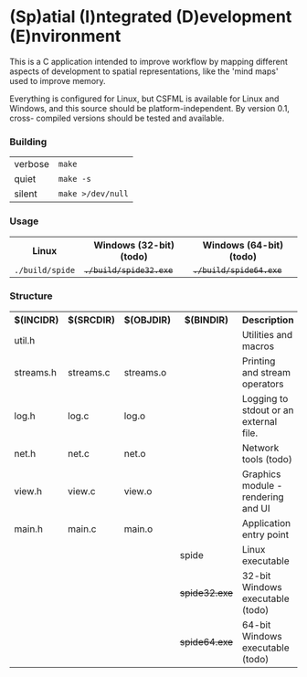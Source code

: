 <h1>(Sp)atial (I)ntegrated (D)evelopment (E)nvironment</h1>

This is a C application intended to improve workflow
by mapping different aspects of development to spatial 
representations, like the 'mind maps' used to improve
memory.

Everything is configured for Linux, but CSFML is
available for Linux and Windows, and this source 
should be platform-independent. By version 0.1, cross-
compiled versions should be tested and available. 

<h3>Building</h3>
<table><tr>
	<td>verbose</td>
	<td><code>make</code></td>
</tr><tr>
	<td>quiet</td>
	<td><code>make -s</code></td>
</tr><tr>
	<td>silent</td>
	<td><code>make &gt;/dev/null</code></td>
</tr></table>

<h3>Usage</h3>
<table><tr>
	<th>Linux</th>
	<th>Windows (32-bit) (todo)</th>
	<th>Windows (64-bit) (todo)</th>
</tr><tr>
	<td><code>./build/spide</code></td>
	<td><s><code>./build/spide32.exe</code></s></td>
	<td><s><code>./build/spide64.exe</code></s></td>
</tr></table>

<h3>Structure</h3>

<table>
<tr>
	<th>$(INCIDR)</th>
	<th>$(SRCDIR)</th>
	<th>$(OBJDIR)</th>
	<th>$(BINDIR)</th>
	<th>Description</th>
</tr><tr>
	<td>util.h</td>
	<td COLSPAN=2></td>
	<td ROWSPAN=6></td>
	<td>Utilities and macros</td>
</tr><tr>
	<td>streams.h</td>
	<td>streams.c</td>
	<td>streams.o</td>
	<td>Printing and stream operators</td>
</tr><tr>
	<td>log.h</td>
	<td>log.c</td>
	<td>log.o</td>
	<td>Logging to stdout or an external file.</td>
</tr><tr>
	<td>net.h</td>
	<td>net.c</td>
	<td>net.o</td>
	<td>Network tools (todo)</td>
</tr><tr>
	<td>view.h</td>
	<td>view.c</td>
	<td>view.o</td>
	<td>Graphics module - rendering and UI</td>
</tr><tr>
	<td>main.h</td>
	<td>main.c</td>
	<td>main.o</td>
	<td>Application entry point</td>
</tr><tr>
	<td COLSPAN=3 ROWSPAN=3></td>
	<td>spide</td>
	<td>Linux executable</td>
</tr><tr>
	<td><s>spide32.exe</s></td>
	<td>32-bit Windows executable (todo)</td>
</tr><tr>
	<td><s>spide64.exe</s></td>
	<td>64-bit Windows executable (todo)</td>
</tr></table>


